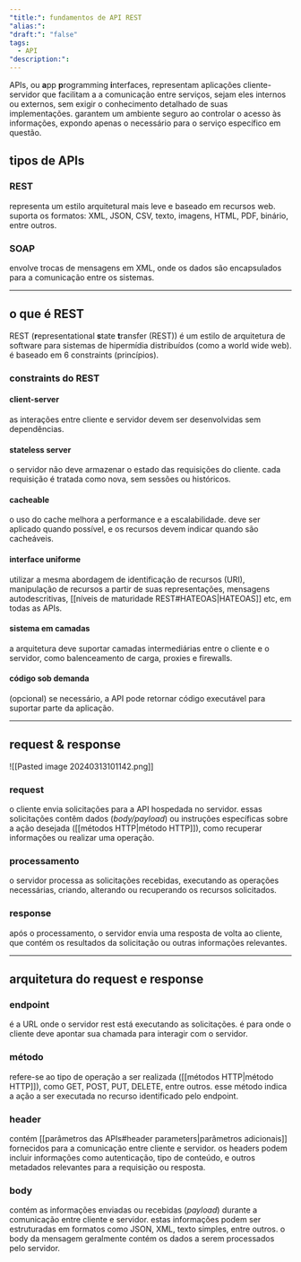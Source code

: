 ```yaml
---
"title:": fundamentos de API REST
"alias:": 
"draft:": "false"
tags:
  - API
"description:":
---
```

APIs, ou **a**pp **p**rogramming **i**nterfaces, representam aplicações cliente-servidor que facilitam a  a comunicação entre serviços, sejam eles internos ou externos, sem exigir o conhecimento detalhado de suas implementações. garantem um ambiente seguro ao controlar o acesso às informações, expondo apenas o necessário para o serviço específico em questão.
## tipos de APIs
### REST
representa um estilo arquitetural mais leve e baseado em recursos web. suporta os formatos: XML, JSON, CSV, texto, imagens, HTML, PDF, binário, entre outros.
### SOAP
envolve trocas de mensagens em XML, onde os dados são encapsulados para a comunicação entre os sistemas.

-----
## o que é REST
REST (**r**epresentational **s**tate **t**ransfer (REST)) é um estilo de arquitetura de software para sistemas de hipermídia distribuídos (como a world wide web). é baseado em 6 constraints (princípios).
### constraints do REST
#### client-server
as interações entre cliente e servidor devem ser desenvolvidas sem dependências.
#### stateless server
o servidor não deve armazenar o estado das requisições do cliente. cada requisição é tratada como nova, sem sessões ou históricos.
#### cacheable
o uso do cache melhora a performance e a escalabilidade. deve ser aplicado quando possível, e os recursos devem indicar quando são cacheáveis.
#### interface uniforme
utilizar a mesma abordagem de identificação de recursos (URI), manipulação de recursos a partir de suas representações, mensagens autodescritivas, [[níveis de maturidade REST#HATEOAS|HATEOAS]] etc, em todas as APIs.
#### sistema em camadas
a arquitetura deve suportar camadas intermediárias entre o cliente e o servidor, como balenceamento de carga, proxies e firewalls.
#### código sob demanda
(opcional) se necessário, a API pode retornar código executável para suportar parte da aplicação.

------------
## request & response
![[Pasted image 20240313101142.png]]
### request
o cliente envia solicitações para a API hospedada no servidor. essas solicitações contêm dados (*body/payload*) ou instruções específicas sobre a ação desejada ([[métodos HTTP|método HTTP]]), como recuperar informações ou realizar uma operação.
### processamento
o servidor processa as solicitações recebidas, executando as operações necessárias, criando, alterando ou recuperando os recursos solicitados.
### response
após o processamento, o servidor envia uma resposta de volta ao cliente, que contém os resultados da solicitação ou outras informações relevantes.

---
## arquitetura do request e response
### endpoint
é a URL onde o servidor rest está executando as solicitações. é para onde o cliente deve apontar sua chamada para interagir com o servidor.
### método
refere-se ao tipo de operação a ser realizada  ([[métodos HTTP|método HTTP]]), como GET, POST, PUT, DELETE, entre outros. esse método indica a ação a ser executada no recurso identificado pelo endpoint.
### header
contém [[parâmetros das APIs#header parameters|parâmetros adicionais]] fornecidos para a comunicação entre cliente e servidor. os headers podem incluir informações como autenticação, tipo de conteúdo, e outros metadados relevantes para a requisição ou resposta.
### body
contém as informações enviadas ou recebidas (*payload*) durante a comunicação entre cliente e servidor. estas informações podem ser estruturadas em formatos como JSON, XML, texto simples, entre outros. o body da mensagem geralmente contém os dados a serem processados pelo servidor.